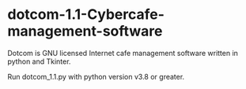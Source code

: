 # dotcom-1.1-Cybercafe-management-software
Dotcom is GNU licensed Internet cafe management software written in python and Tkinter.

Run dotcom_1.1.py with python version v3.8 or greater.
